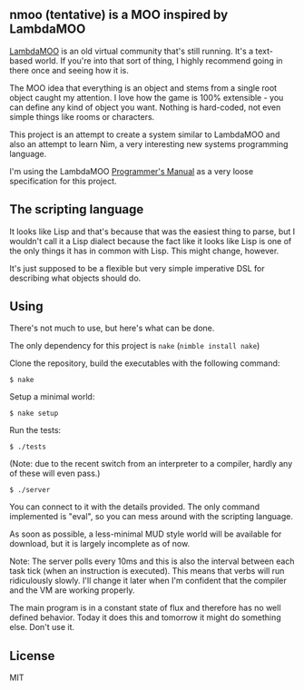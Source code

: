 ## nmoo (tentative) is a MOO inspired by LambdaMOO

[LambdaMOO][1] is an old virtual community that's still running. It's a
text-based world. If you're into that sort of thing, I highly recommend going
in there once and seeing how it is.

The MOO idea that everything is an object and stems from a single root object
caught my attention. I love how the game is 100% extensible - you can define
any kind of object you want. Nothing is hard-coded, not even simple things
like rooms or characters.

This project is an attempt to create a system similar to LambdaMOO and also
an attempt to learn Nim, a very interesting new systems programming language.

I'm using the LambdaMOO [Programmer's Manual][2] as a very loose specification
for this project. 

  [1]: http://en.wikipedia.org/wiki/LambdaMOO
  [2]: http://www.hayseed.net/MOO/manuals/ProgrammersManual.html

## The scripting language

It looks like Lisp and that's because that was the easiest thing to parse, but
I wouldn't call it a Lisp dialect because the fact like it looks like Lisp is
one of the only things it has in common with Lisp. This might change, however.

It's just supposed to be a flexible but very simple imperative DSL for describing
what objects should do.

## Using

There's not much to use, but here's what can be done.

The only dependency for this project is `nake` (`nimble install nake`)

Clone the repository, build the executables with the following command:

```
$ nake
```

Setup a minimal world:

```
$ nake setup
```

Run the tests:

```
$ ./tests
```
(Note: due to the recent switch from an interpreter to a compiler, hardly any of
these will even pass.)

```
$ ./server
```

You can connect to it with the details provided. The only command implemented is
"eval", so you can mess around with the scripting language.

As soon as possible, a less-minimal MUD style world will be available for download,
but it is largely incomplete as of now.

Note: The server polls every 10ms and this is also the interval between each task
tick (when an instruction is executed). This means that verbs will run ridiculously
slowly. I'll change it later when I'm confident that the compiler and the VM are
working properly.

The main program is in a constant state of flux and therefore has no well defined
behavior. Today it does this and tomorrow it might do something else. Don't use it.

## License

MIT
